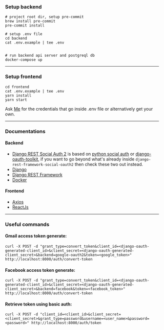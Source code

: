 ### Setup backend
```
# project root dir, setup pre-commit
brew install pre-commit
pre-commit install

# setup .env file
cd backend
cat .env.example | tee .env


# run backend api server and postgreql db
docker-compose up
```

---

### Setup frontend
```
cd frontend
cat .env.example | tee .env
yarn install
yarn start
```
Ask [Me](https://github.com/ashdaily) for the credentials that go inside .env file or alternatively get your own.

---

### Documentations

#### Backend
- [Django REST Social Auth 2](https://github.com/RealmTeam/django-rest-framework-social-oauth2) is based on [python social auth](http://python-social-auth.readthedocs.io/) or [django-oauth-toolkit](https://django-oauth-toolkit.readthedocs.org/), if you want to go beyond  what's already inside `django-rest-framework-social-oauth2` then check these two out instead.
- [Django](https://www.djangoproject.com/)
- [Django REST Framework](https://www.django-rest-framework.org/)
- [Docker](https://docs.docker.com/reference/)

#### Frontend
- [Axios](https://github.com/axios/axios)
- [ReactJs](https://reactjs.org/)


---

### Useful commands

#### Gmail access token generate:
```
curl -X POST -d "grant_type=convert_token&client_id=<django-oauth-generated-client_id>&client_secret=<django-oauth-generated-client_secret>&backend=google-oauth2&token=<google_token>" http://localhost:8000/auth/convert-token
```

#### Facebook access token generate:
```
curl -X POST -d "grant_type=convert_token&client_id=<django-oauth-generated-client_id>&client_secret=<django-oauth-generated-client_secret>&backend=facebook&token=<facebook_token>" http://localhost:8000/auth/convert-token
```

#### Retrieve token using basic auth:
```
curl -X POST -d "client_id=<client_id>&client_secret=<client_secret>&grant_type=password&username=<user_name>&password=<password>" http://localhost:8000/auth/token
```
